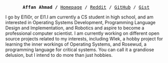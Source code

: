 <p><pre align="center">
<strong>Affan Ahmad /</strong> <a href="https://el1i0r.github.io">Homepage</a> / <a href="https://www.reddit.com/user/El1i0r-Mk-MXV/submitted/?sort=top">Reddit</a> / <a href="https://github.com/El1i0r">GitHub</a> / <a href="https://gist.github.com/El1i0r">Gist</a>
</pre></p>
I go by El1i0r, or El1.I am currently a CS student in high school, and am interested in Operating Systems Development, Programming Language Design and Implementation, and Robotics and aspire to become a professional computer scientist. I am currently working on different open source projects related to my interests, including Wlek, a hobby project for learning the inner workings of Operating Systems, and Rosewud, a programming language for critical systems. You can call it a grandiose delusion, but I intend to do more than just hobbies.
